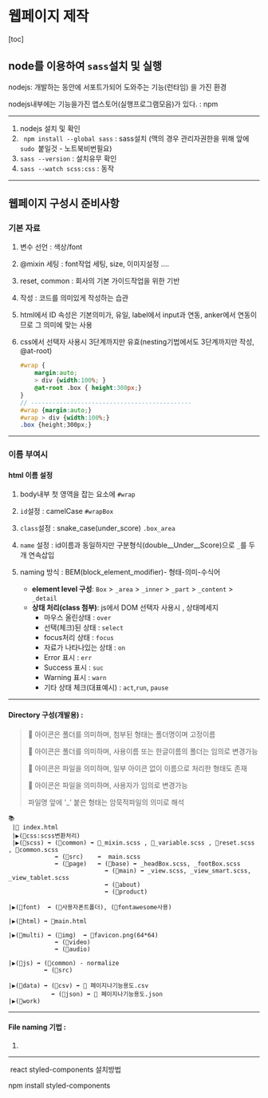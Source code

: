 # 웹페이지 제작

[toc]



## node를 이용하여 `sass`설치 및 실행

nodejs: 개발하는 동안에 서포트가되어 도와주는 기능(런타임) 을 가진 환경

nodejs내부에는 기능을가진 앱스토어(실행프로그램모음)가 있다. : npm

---

1. nodejs 설치 및 확인 
2. ` npm install --global sass`  : sass설치 (맥의 경우 관리자권한을 위해 앞에 `sudo `붙일것 - 노트북비번필요)
3. ` sass --version `  : 설치유무 확인
4. `sass --watch scss:css` : 동작

---

## 웹페이지 구성시 준비사항

### 기본 자료 

   1. 변수 선언 : 색상/font 
   2. @mixin 세팅 : font작업 세팅, size, 이미지설정 ....
   3. reset, common : 회사의 기본 가이드작업을 위한 기반 

2. 작성 : 코드를 의미있게 작성하는 습관

3. html에서 ID 속성은 기본의미가, 유일, label에서 input과 연동, anker에서 연동이므로 그 의미에 맞는 사용

4. css에서 선택자 사용시 3단계까지만 유효(nesting기법에서도 3단계까지만 작성, @at-root)

   ``` scss
   #wrap {
       margin:auto;
       > div {width:100%; }
       @at-root .box { height:300px;}
   }   
   // ---------------------------------------------
   #wrap {margin:auto;}
   #wrap > div {width:100%;}
   .box {height;300px;}
   ```
   
---

### 이름 부여시

#### html 이름 설정

   1. body내부 첫 영역을 잡는 요소에 `#wrap`
   
   2. `id`설정 : camelCase `#wrapBox`
   
   3. `class`설정 : snake_case(under_score) `.box_area`
   
   4. `name` 설정 : id이름과 동일하지만 구분형식(double\_\_Under\_\_Score)으로 `_`를 두개 연속삽입
   
   5. naming 방식 : BEM(block_element_modifier)- 형태-의미-수식어 
       - **element level 구성**: `Box` > `_area` > `_inner` > `_part` > `_content` > `_detail`
       - **상태 처리(class 첨부)**: js에서 DOM 선택자 사용시 , 상태메세지 
         - 마우스 올린상태 : `over`
         - 선택(체크)된 상태 : `select`
         - focus처리 상태 : `focus`
         - 자료가 나타나있는 상태 :  `on`
         - Error 표시 : `err`
         - Success 표시 : `suc`
         - Warning 표시 : `warn`
         - 기타 상태 체크(대표예시) : `act`,`run`, `pause`

---

#### Directory 구성(개발용) :

> 📂 아이콘은 폴더를 의미하며, 첨부된 형태는 폴더명이며 고정이름
>
> 💼 아이콘은 폴더를 의미하며, 사용이름 또는 한글이름의 폴더는 임의로 변경가능 
>
> 📙 아이콘은 파일을 의미하며, 일부 아이콘 없이 이름으로 처리한 형태도 존재
>
> 📜 아이콘은 파일을 의미하며, 사용자가 임의로 변경가능
>
> 파일명 앞에 '_' 붙은 형태는 암묵적파일의 의미로 해석

```
📚
 |📙 index.html
 |▶(📂css:scss변환처리)
 |▶(📂scss) ➡ (📂common) ➡ 📙_mixin.scss , 📙_variable.scss , 📙reset.scss , 📙common.scss
             ➡ (📂src)    ➡  main.scss  
             ➡ (📂page)   ➡ (📂base) ➡ _headBox.scss, _footBox.scss
           			       ➡ (📂main) ➡ _view.scss, _view_smart.scss, _view_tablet.scss
                           ➡ (📂about)
                           ➡ (📂product)

|▶(📂font)  ➡ (💼사용자폰트폴더), (💼fontawesome사용)

|▶(📂html) ➡ 📙main.html

|▶(📂multi) ➡ (📂img)  ➡ 📜favicon.png(64*64)
             ➡ (📂video)
             ➡ (📂audio)
             
|▶(📂js) ➡ (📂common) - normalize
          ➡ (📂src)
          
|▶(📂data) ➡ (📂csv) ➡ 📜 페이지나기능용도.csv 
            ➡ (📂json) ➡ 📜 페이지나기능용도.json
|▶(📂work)

```



---

#### File naming 기법  :

1. 

---



​    react   styled-components 설치방법

npm install styled-components









